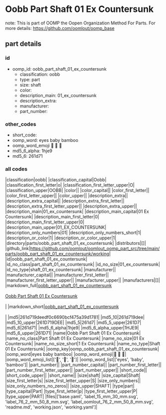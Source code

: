 # Oobb Part Shaft 01 Ex Countersunk  

note: This is part of OOMP the Oopen Organization Method For Parts. For more details: https://github.com/oomlout/oomp_base

##  part details





### id
* oomp_id: oobb_part_shaft_01_ex_countersunk
  * classification: oobb
  * type: part
  * size: shaft
  * color: 
  * description_main: 01_ex_countersunk
  * description_extra: 
  * manufacturer: 
  * part_number: 

### other_codes
* short_code: 
* oomp_word: eyes baby bamboo
* oomp_word_emoji :eyes: :baby: :bamboo:
* md5_6_alpha: 1hje9
* md5_6: 261d71

### all codes 
|classification|oobb|
|classification_capital|Oobb|
|classification_first_letter|o|
|classification_first_letter_upper|O|
|classification_upper|OOBB|
|color||
|color_capital||
|color_first_letter||
|color_first_letter_upper||
|color_upper||
|description_extra||
|description_extra_capital||
|description_extra_first_letter||
|description_extra_first_letter_upper||
|description_extra_upper||
|description_main|01_ex_countersunk|
|description_main_capital|01 Ex Countersunk|
|description_main_first_letter|0|
|description_main_first_letter_upper|0|
|description_main_upper|01_EX_COUNTERSUNK|
|description_only_numbers|01|
|description_only_numbers_short|1|
|description_or_color|1|
|description_or_color_upper|1|
|directory|parts/oobb_part_shaft_01_ex_countersunk|
|distributors|[]|
|github_link|https://github.com/oomlout/oomlout_oomp_part_src/tree/main/parts/oobb_part_shaft_01_ex_countersunk/working|
|id|oobb_part_shaft_01_ex_countersunk|
|id_no_class|part_shaft_01_ex_countersunk|
|id_no_size|01_ex_countersunk|
|id_no_type|shaft_01_ex_countersunk|
|manufacturer||
|manufacturer_capital||
|manufacturer_first_letter||
|manufacturer_first_letter_upper||
|manufacturer_upper||
|manufacturers|[]|
|markdown_full|[oobb_part_shaft_01_ex_countersunk](https://github.com/oomlout/oomlout_oomp_part_src/tree/main/parts/oobb_part_shaft_01_ex_countersunk/working)<br>[](https://github.com/oomlout/oomlout_oomp_part_src/tree/main/parts/oobb_part_shaft_01_ex_countersunk/working)<br>[Oobb Part Shaft 01 Ex Countersunk](https://github.com/oomlout/oomlout_oomp_part_src/tree/main/parts/oobb_part_shaft_01_ex_countersunk/working)<br><br>|
|markdown_short|[oobb_part_shaft_01_ex_countersunk](https://github.com/oomlout/oomlout_oomp_part_src/tree/main/parts/oobb_part_shaft_01_ex_countersunk/working)<br><br>|
|md5|261d719deedf0c6690bcf475a39d1781|
|md5_10|261d719dee|
|md5_10_upper|261D719DEE|
|md5_5|261d7|
|md5_5_upper|261D7|
|md5_6|261d71|
|md5_6_alpha|1hje9|
|md5_6_alpha_upper|1HJE9|
|md5_6_upper|261D71|
|name|Oobb Part Shaft 01 Ex Countersunk|
|name_no_class|Part Shaft 01 Ex Countersunk|
|name_no_size|01 Ex Countersunk|
|name_no_size_short|1 Ex Countersunk|
|name_no_type|Shaft 01 Ex Countersunk|
|oomp_key|oomp_oobb_part_shaft_01_ex_countersunk|
|oomp_word|eyes baby bamboo|
|oomp_word_emoji|:eyes: :baby: :bamboo:|
|oomp_word_emoji_list|[':eyes:', ':baby:', ':bamboo:']|
|oomp_word_list|['eyes', 'baby', 'bamboo']|
|part_number||
|part_number_capital||
|part_number_first_letter||
|part_number_first_letter_upper||
|part_number_upper||
|short_code||
|short_code_upper||
|short_name||
|size|shaft|
|size_capital|Shaft|
|size_first_letter|s|
|size_first_letter_upper|S|
|size_only_numbers||
|size_only_numbers_no_zeros||
|size_upper|SHAFT|
|type|part|
|type_capital|Part|
|type_first_letter|p|
|type_first_letter_upper|P|
|type_upper|PART|
|files|['base.yaml', 'label_15_mm_30_mm.svg', 'label_76_2_mm_50_8_mm.svg', 'label_oomlout_76_2_mm_50_8_mm.svg', 'readme.md', 'working.json', 'working.yaml']|
